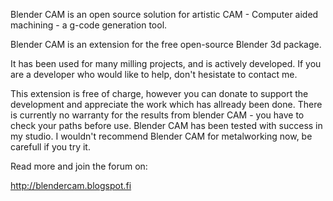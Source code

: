 Blender CAM is an open source solution for artistic CAM - Computer aided machining - a g-code generation tool.

Blender CAM is an extension for the free open-source Blender 3d package.

It has been used for many milling projects, and is actively developed. If you are a developer who would like to help, don't hesistate to contact me.

This extension is free of charge, however you can donate to support the development and appreciate the work which has allready been done.
There is currently no warranty for the results from blender CAM - you have to check your paths before use. Blender CAM has been tested with success in my studio. I wouldn't recommend Blender CAM for metalworking now, be carefull if you try it. 

Read more and join the forum on:

http://blendercam.blogspot.fi
